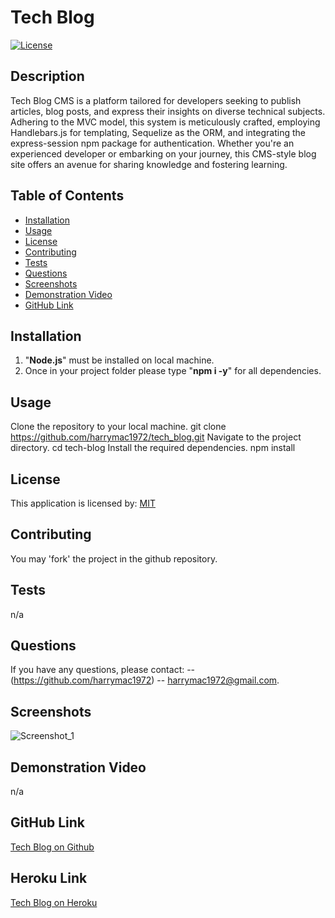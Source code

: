 
# Tech Blog
[![License](https://img.shields.io/badge/License-MIT-blue.svg)](https://opensource.org/licenses/MIT)

## Description

Tech Blog CMS is a platform tailored for developers seeking to publish articles, blog posts, and express their insights on diverse technical subjects. Adhering to the MVC model, this system is meticulously crafted, employing Handlebars.js for templating, Sequelize as the ORM, and integrating the express-session npm package for authentication. Whether you're an experienced developer or embarking on your journey, this CMS-style blog site offers an avenue for sharing knowledge and fostering learning.

## Table of Contents
- [Installation](#installation)
- [Usage](#usage)
- [License](#license)
- [Contributing](#contributing)
- [Tests](#tests)
- [Questions](#questions)
- [Screenshots](#screenshots)
- [Demonstration Video](#video)
- [GitHub Link](#github-link)

## Installation
1. "**Node.js**" must be installed on local machine.
2. Once in your project folder please type "**npm i -y**" for all dependencies.

## Usage
Clone the repository to your local machine.
git clone https://github.com/harrymac1972/tech_blog.git
Navigate to the project directory.
cd tech-blog
Install the required dependencies.
npm install


## License
This application is licensed by: [MIT](https://opensource.org/licenses/MIT)

## Contributing
You may 'fork' the project in the github repository.

## Tests
n/a

## Questions
If you have any questions, please contact:
-- (https://github.com/harrymac1972)
-- harrymac1972@gmail.com.

## Screenshots
![Screenshot_1](./imgs/sceenshot.png)

## Demonstration Video
n/a

## GitHub Link
<a href="https://github.com/harrymac1972/tech_blog">Tech Blog on Github</a>


## Heroku Link
<a href="https://pure-meadow-25444-f19e4991662f.herokuapp.com/">Tech Blog on Heroku</a>